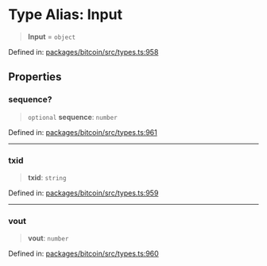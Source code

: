 # Type Alias: Input

> **Input** = `object`

Defined in: [packages/bitcoin/src/types.ts:958](https://github.com/dcdpr/did-btcr2-js/blob/c82bc5c69016e1146a0c52c6e6b21621f5abd6d4/packages/bitcoin/src/types.ts#L958)

## Properties

### sequence?

> `optional` **sequence**: `number`

Defined in: [packages/bitcoin/src/types.ts:961](https://github.com/dcdpr/did-btcr2-js/blob/c82bc5c69016e1146a0c52c6e6b21621f5abd6d4/packages/bitcoin/src/types.ts#L961)

***

### txid

> **txid**: `string`

Defined in: [packages/bitcoin/src/types.ts:959](https://github.com/dcdpr/did-btcr2-js/blob/c82bc5c69016e1146a0c52c6e6b21621f5abd6d4/packages/bitcoin/src/types.ts#L959)

***

### vout

> **vout**: `number`

Defined in: [packages/bitcoin/src/types.ts:960](https://github.com/dcdpr/did-btcr2-js/blob/c82bc5c69016e1146a0c52c6e6b21621f5abd6d4/packages/bitcoin/src/types.ts#L960)

